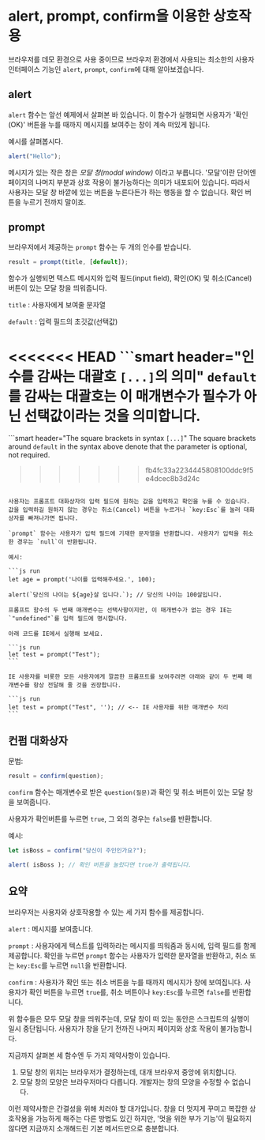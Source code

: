# alert, prompt, confirm을 이용한 상호작용

브라우저를 데모 환경으로 사용 중이므로 브라우저 환경에서 사용되는 최소한의 사용자 인터페이스 기능인 `alert`, `prompt`, `confirm`에 대해 알아보겠습니다.

## alert

`alert` 함수는 앞선 예제에서 살펴본 바 있습니다. 이 함수가 실행되면 사용자가 '확인(OK)' 버튼을 누를 때까지 메시지를 보여주는 창이 계속 떠있게 됩니다.

예시를 살펴봅시다.

```js run
alert("Hello");
```

메시지가 있는 작은 창은 *모달 창(modal window)* 이라고 부릅니다. '모달'이란 단어엔 페이지의 나머지 부분과 상호 작용이 불가능하다는 의미가 내포되어 있습니다. 따라서 사용자는 모달 창 바깥에 있는 버튼을 누른다든가 하는 행동을 할 수 없습니다. 확인 버튼을 누르기 전까지 말이죠.

## prompt

브라우저에서 제공하는 `prompt` 함수는 두 개의 인수를 받습니다.

```js no-beautify
result = prompt(title, [default]);
```

함수가 실행되면 텍스트 메시지와 입력 필드(input field), 확인(OK) 및 취소(Cancel) 버튼이 있는 모달 창을 띄워줍니다.

`title`
: 사용자에게 보여줄 문자열

`default`
: 입력 필드의 초깃값(선택값)

<<<<<<< HEAD
```smart header="인수를 감싸는 대괄호 `[...]`의 의미"
`default`를 감싸는 대괄호는 이 매개변수가 필수가 아닌 선택값이라는 것을 의미합니다.
=======
```smart header="The square brackets in syntax `[...]`"
The square brackets around `default` in the syntax above denote that the parameter is optional, not required.
>>>>>>> fb4fc33a2234445808100ddc9f5e4dcec8b3d24c
```

사용자는 프롬프트 대화상자의 입력 필드에 원하는 값을 입력하고 확인을 누를 수 있습니다. 값을 입력하길 원하지 않는 경우는 취소(Cancel) 버튼을 누르거나 `key:Esc`를 눌러 대화상자를 빠져나가면 됩니다.

`prompt` 함수는 사용자가 입력 필드에 기재한 문자열을 반환합니다. 사용자가 입력을 취소한 경우는 `null`이 반환됩니다.

예시:

```js run
let age = prompt('나이를 입력해주세요.', 100);

alert(`당신의 나이는 ${age}살 입니다.`); // 당신의 나이는 100살입니다.
```

````warn header="Internet Explorer(IE)에서는 항상 '기본값'을 넣어주세요."
프롬프트 함수의 두 번째 매개변수는 선택사항이지만, 이 매개변수가 없는 경우 IE는 `"undefined"`를 입력 필드에 명시합니다.

아래 코드를 IE에서 실행해 보세요.

```js run
let test = prompt("Test");
```

IE 사용자를 비롯한 모든 사용자에게 깔끔한 프롬프트를 보여주려면 아래와 같이 두 번째 매개변수를 항상 전달해 줄 것을 권장합니다. 

```js run
let test = prompt("Test", ''); // <-- IE 사용자를 위한 매개변수 처리
```
````

## 컨펌 대화상자

문법:

```js
result = confirm(question);
```

`confirm` 함수는 매개변수로 받은 `question(질문)`과 확인 및 취소 버튼이 있는 모달 창을 보여줍니다.

사용자가 확인버튼를 누르면 `true`, 그 외의 경우는 `false`를 반환합니다.

예시:

```js run
let isBoss = confirm("당신이 주인인가요?");

alert( isBoss ); // 확인 버튼을 눌렀다면 true가 출력됩니다.
```

## 요약

브라우저는 사용자와 상호작용할 수 있는 세 가지 함수를 제공합니다.

`alert`
: 메시지를 보여줍니다.

`prompt`
: 사용자에게 텍스트를 입력하라는 메시지를 띄워줌과 동시에, 입력 필드를 함께 제공합니다. 확인을 누르면 `prompt` 함수는 사용자가 입력한 문자열을 반환하고, 취소 또는 `key:Esc`를 누르면 `null`을 반환합니다.  

`confirm`
: 사용자가 확인 또는 취소 버튼을 누를 때까지 메시지가 창에 보여집니다. 사용자가 확인 버튼을 누르면 `true`를, 취소 버튼이나 `key:Esc`를 누르면 `false`를 반환합니다. 

위 함수들은 모두 모달 창을 띄워주는데, 모달 창이 떠 있는 동안은 스크립트의 실행이 일시 중단됩니다. 사용자가 창을 닫기 전까진 나머지 페이지와 상호 작용이 불가능합니다.

지금까지 살펴본 세 함수엔 두 가지 제약사항이 있습니다.

1. 모달 창의 위치는 브라우저가 결정하는데, 대개 브라우저 중앙에 위치합니다.
2. 모달 창의 모양은 브라우저마다 다릅니다. 개발자는 창의 모양을 수정할 수 없습니다.

이런 제약사항은 간결성을 위해 치러야 할 대가입니다. 창을 더 멋지게 꾸미고 복잡한 상호작용을 가능하게 해주는 다른 방법도 있긴 하지만, '멋을 위한 부가 기능'이 필요하지 않다면 지금까지 소개해드린 기본 메서드만으로 충분합니다.
